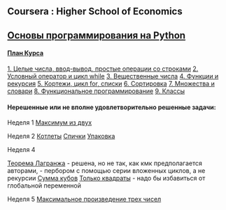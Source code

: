 ## Coursera : Higher School of Economics
## [Основы программирования на Python](https://www.coursera.org/learn/python-osnovy-programmirovaniya/)

#### [План Курса](https://www.coursera.org/learn/python-osnovy-programmirovaniya/home/welcome)
[1. Целые числа, ввод-вывод, простые операции со строками](https://www.coursera.org/learn/python-osnovy-programmirovaniya/home/week/1)
[2. Условный оператор и цикл while](https://www.coursera.org/learn/python-osnovy-programmirovaniya/home/week/2)
[3. Вещественные числа](https://www.coursera.org/learn/python-osnovy-programmirovaniya/home/week/3)
[4. Функции и рекурсия](https://www.coursera.org/learn/python-osnovy-programmirovaniya/home/week/4)
[5. Кортежи, цикл for, списки](https://www.coursera.org/learn/python-osnovy-programmirovaniya/home/week/5)
[6. Сортировка](https://www.coursera.org/learn/python-osnovy-programmirovaniya/home/week/6)
[7. Множества и словари](https://www.coursera.org/learn/python-osnovy-programmirovaniya/home/week/7)
[8. Функциональное программирование](https://www.coursera.org/learn/python-osnovy-programmirovaniya/home/week/8)
[9. Классы](https://www.coursera.org/learn/python-osnovy-programmirovaniya/home/week/9)

#### Нерешенные или не вполне удовлетворительно решенные задачи:

Неделя 1
[Максимум из двух](https://www.coursera.org/learn/python-osnovy-programmirovaniya/programming/Dqa4L/maksimum-iz-dvukh)

Неделя 2
[Котлеты](https://www.coursera.org/learn/python-osnovy-programmirovaniya/programming/OGVGo/kotliety)
[Спички](https://www.coursera.org/learn/python-osnovy-programmirovaniya/programming/6qtR9/spichki)
[Упаковка](https://www.coursera.org/learn/python-osnovy-programmirovaniya/programming/t8Dcm/upakovka)

Неделя 4

[Теорема Лагранжа](https://www.coursera.org/learn/python-osnovy-programmirovaniya/programming/J9IRU/tieoriema-laghranzha) - решена, но не так, как кмк предполагается авторами, - пербором с помощью серии вложенных циклов, а не рекурсии
[Сумма кубов](https://www.coursera.org/learn/python-osnovy-programmirovaniya/programming/JGUxj/summa-kubov)
[Только квадраты](https://www.coursera.org/learn/python-osnovy-programmirovaniya/programming/1NUN8/tol-ko-kvadraty) - надо бы избавиться от глобальной переменной

Неделя 5
[Максимальное произведение трех чисел](https://www.coursera.org/learn/python-osnovy-programmirovaniya/programming/HsPIC/naibol-shieie-proizviedieniie-triekh-chisiel)
